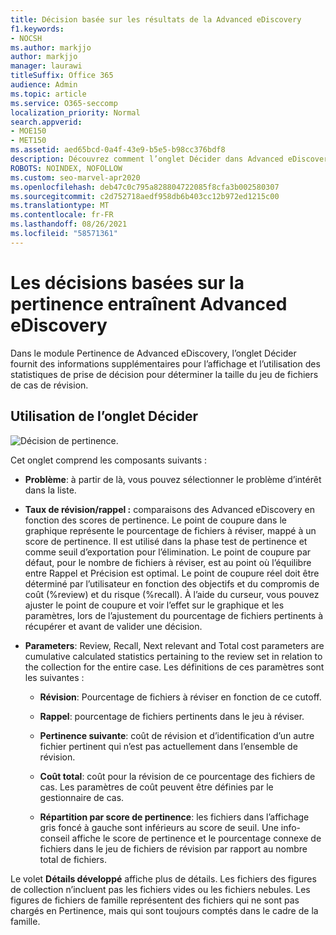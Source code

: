 ```yaml
---
title: Décision basée sur les résultats de la Advanced eDiscovery
f1.keywords:
- NOCSH
ms.author: markjjo
author: markjjo
manager: laurawi
titleSuffix: Office 365
audience: Admin
ms.topic: article
ms.service: O365-seccomp
localization_priority: Normal
search.appverid:
- MOE150
- MET150
ms.assetid: aed65bcd-0a4f-43e9-b5e5-b98cc376bdf8
description: Découvrez comment l’onglet Décider dans Advanced eDiscovery fournit des données qui peuvent vous aider à déterminer la taille correcte du jeu de révision des fichiers de cas.
ROBOTS: NOINDEX, NOFOLLOW
ms.custom: seo-marvel-apr2020
ms.openlocfilehash: deb47c0c795a828804722085f8cfa3b002580307
ms.sourcegitcommit: c2d752718aedf958db6b403cc12b972ed1215c00
ms.translationtype: MT
ms.contentlocale: fr-FR
ms.lasthandoff: 08/26/2021
ms.locfileid: "58571361"
---
```

# <a name="decisions-based-on-relevance-results-in-advanced-ediscovery"></a>Les décisions basées sur la pertinence entraînent Advanced eDiscovery
  
Dans le module Pertinence de Advanced eDiscovery, l’onglet Décider fournit des informations supplémentaires pour l’affichage et l’utilisation des statistiques de prise de décision pour déterminer la taille du jeu de fichiers de cas de révision.
  
## <a name="using-the-decide-tab"></a>Utilisation de l’onglet Décider

![Décision de pertinence.](../media/f32fed89-f3b5-404a-90c7-ea25d2eb58a9.png)
  
Cet onglet comprend les composants suivants :
  
- **Problème**: à partir de là, vous pouvez sélectionner le problème d’intérêt dans la liste.

- **Taux de révision/rappel :** comparaisons des Advanced eDiscovery en fonction des scores de pertinence. Le point de coupure dans le graphique représente le pourcentage de fichiers à réviser, mappé à un score de pertinence. Il est utilisé dans la phase test de pertinence et comme seuil d’exportation pour l’élimination. Le point de coupure par défaut, pour le nombre de fichiers à réviser, est au point où l’équilibre entre Rappel et Précision est optimal. Le point de coupure réel doit être déterminé par l’utilisateur en fonction des objectifs et du compromis de coût (%review) et du risque (%recall). À l’aide du curseur, vous pouvez ajuster le point de coupure et voir l’effet sur le graphique et les paramètres, lors de l’ajustement du pourcentage de fichiers pertinents à récupérer et avant de valider une décision.

- **Parameters**: Review, Recall, Next relevant and Total cost parameters are cumulative calculated statistics pertaining to the review set in relation to the collection for the entire case. Les définitions de ces paramètres sont les suivantes :

  - **Révision**: Pourcentage de fichiers à réviser en fonction de ce cutoff.

  - **Rappel**: pourcentage de fichiers pertinents dans le jeu à réviser.

  - **Pertinence suivante**: coût de révision et d’identification d’un autre fichier pertinent qui n’est pas actuellement dans l’ensemble de révision.

  - **Coût total**: coût pour la révision de ce pourcentage des fichiers de cas. Les paramètres de coût peuvent être définies par le gestionnaire de cas.

  - **Répartition par score de pertinence**: les fichiers dans l’affichage gris foncé à gauche sont inférieurs au score de seuil. Une info-conseil affiche le score de pertinence et le pourcentage connexe de fichiers dans le jeu de fichiers de révision par rapport au nombre total de fichiers.

Le volet **Détails développé** affiche plus de détails. Les fichiers des figures de collection n’incluent pas les fichiers vides ou les fichiers nebules. Les figures de fichiers de famille représentent des fichiers qui ne sont pas chargés en Pertinence, mais qui sont toujours comptés dans le cadre de la famille.
